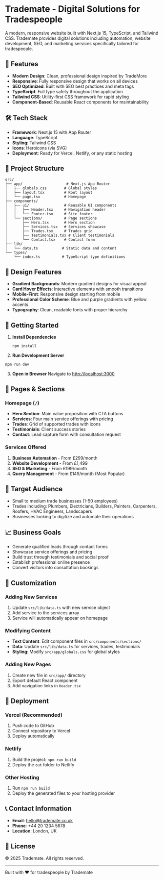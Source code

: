 # Trademate - Digital Solutions for Tradespeople

A modern, responsive website built with Next.js 15, TypeScript, and Tailwind CSS. Trademate provides digital solutions including automation, website development, SEO, and marketing services specifically tailored for tradespeople.

## 🚀 Features

- **Modern Design**: Clean, professional design inspired by TradeMore
- **Responsive**: Fully responsive design that works on all devices
- **SEO Optimized**: Built with SEO best practices and meta tags
- **TypeScript**: Full type safety throughout the application
- **Tailwind CSS**: Utility-first CSS framework for rapid styling
- **Component-Based**: Reusable React components for maintainability

## 🛠️ Tech Stack

- **Framework**: Next.js 15 with App Router
- **Language**: TypeScript
- **Styling**: Tailwind CSS
- **Icons**: Heroicons (via SVG)
- **Deployment**: Ready for Vercel, Netlify, or any static hosting

## 📁 Project Structure

```
src/
├── app/                    # Next.js App Router
│   ├── globals.css        # Global styles
│   ├── layout.tsx         # Root layout
│   └── page.tsx           # Homepage
├── components/
│   ├── ui/                # Reusable UI components
│   │   ├── Header.tsx     # Navigation header
│   │   └── Footer.tsx     # Site footer
│   └── sections/          # Page sections
│       ├── Hero.tsx       # Hero section
│       ├── Services.tsx   # Services showcase
│       ├── Trades.tsx     # Trades grid
│       ├── Testimonials.tsx # Client testimonials
│       └── Contact.tsx    # Contact form
├── lib/
│   └── data.ts           # Static data and content
└── types/
    └── index.ts          # TypeScript type definitions
```

## 🎨 Design Features

- **Gradient Backgrounds**: Modern gradient designs for visual appeal
- **Card Hover Effects**: Interactive elements with smooth transitions
- **Mobile-First**: Responsive design starting from mobile
- **Professional Color Scheme**: Blue and purple gradients with yellow accents
- **Typography**: Clean, readable fonts with proper hierarchy

## 🚀 Getting Started

1. **Install Dependencies**
   ```bash
   npm install
   ```

2. **Run Development Server**
```bash
npm run dev
   ```

3. **Open in Browser**
   Navigate to [http://localhost:3000](http://localhost:3000)

## 📱 Pages & Sections

### Homepage (`/`)
- **Hero Section**: Main value proposition with CTA buttons
- **Services**: Four main service offerings with pricing
- **Trades**: Grid of supported trades with icons
- **Testimonials**: Client success stories
- **Contact**: Lead capture form with consultation request

### Services Offered
1. **Business Automation** - From £299/month
2. **Website Development** - From £1,499
3. **SEO & Marketing** - From £199/month
4. **Query Management** - From £149/month (Most Popular)

## 🎯 Target Audience

- Small to medium trade businesses (1-50 employees)
- Trades including: Plumbers, Electricians, Builders, Painters, Carpenters, Roofers, HVAC Engineers, Landscapers
- Businesses looking to digitize and automate their operations

## 📈 Business Goals

- Generate qualified leads through contact forms
- Showcase service offerings and pricing
- Build trust through testimonials and social proof
- Establish professional online presence
- Convert visitors into consultation bookings

## 🔧 Customization

### Adding New Services
1. Update `src/lib/data.ts` with new service object
2. Add service to the services array
3. Service will automatically appear on homepage

### Modifying Content
- **Text Content**: Edit component files in `src/components/sections/`
- **Data**: Update `src/lib/data.ts` for services, trades, testimonials
- **Styling**: Modify `src/app/globals.css` for global styles

### Adding New Pages
1. Create new file in `src/app/` directory
2. Export default React component
3. Add navigation links in `Header.tsx`

## 🚀 Deployment

### Vercel (Recommended)
1. Push code to GitHub
2. Connect repository to Vercel
3. Deploy automatically

### Netlify
1. Build the project: `npm run build`
2. Deploy the `out` folder to Netlify

### Other Hosting
1. Run `npm run build`
2. Deploy the generated files to your hosting provider

## 📞 Contact Information

- **Email**: hello@trademate.co.uk
- **Phone**: +44 20 1234 5678
- **Location**: London, UK

## 📄 License

© 2025 Trademate. All rights reserved.

---

Built with ❤️ for tradespeople by Trademate